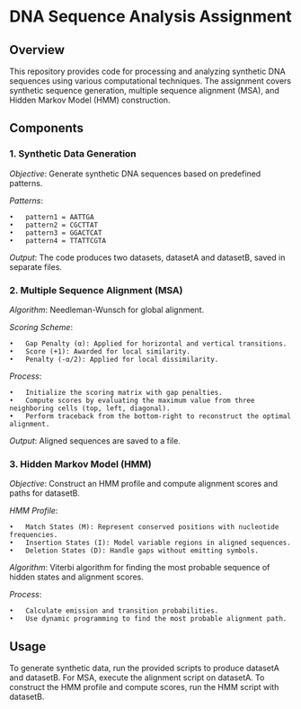 
# DNA Sequence Analysis Assignment

## Overview

This repository provides code for processing and analyzing synthetic DNA sequences using various computational techniques. The assignment covers synthetic sequence generation, multiple sequence alignment (MSA), and Hidden Markov Model (HMM) construction.

## Components

### 1. Synthetic Data Generation

*Objective*: Generate synthetic DNA sequences based on predefined patterns.

*Patterns*:

	•	pattern1 = AATTGA
	•	pattern2 = CGCTTAT
	•	pattern3 = GGACTCAT
	•	pattern4 = TTATTCGTA

*Output*: The code produces two datasets, datasetA and datasetB, saved in separate files.

### 2. Multiple Sequence Alignment (MSA)

*Algorithm*: Needleman-Wunsch for global alignment.

*Scoring Scheme*:

	•	Gap Penalty (α): Applied for horizontal and vertical transitions.
	•	Score (+1): Awarded for local similarity.
	•	Penalty (-α/2): Applied for local dissimilarity.

*Process*:

	•	Initialize the scoring matrix with gap penalties.
	•	Compute scores by evaluating the maximum value from three neighboring cells (top, left, diagonal).
	•	Perform traceback from the bottom-right to reconstruct the optimal alignment.

*Output*: Aligned sequences are saved to a file.

### 3. Hidden Markov Model (HMM)

*Objective*: Construct an HMM profile and compute alignment scores and paths for datasetB.

*HMM Profile*:

	•	Match States (M): Represent conserved positions with nucleotide frequencies.
	•	Insertion States (I): Model variable regions in aligned sequences.
	•	Deletion States (D): Handle gaps without emitting symbols.

*Algorithm*: Viterbi algorithm for finding the most probable sequence of hidden states and alignment scores.

*Process*:

	•	Calculate emission and transition probabilities.
	•	Use dynamic programming to find the most probable alignment path.

## Usage

To generate synthetic data, run the provided scripts to produce datasetA and datasetB. For MSA, execute the alignment script on datasetA. To construct the HMM profile and compute scores, run the HMM script with datasetB.

